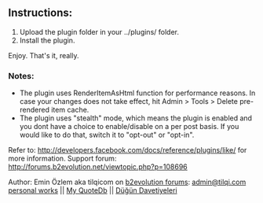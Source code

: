 ## Instructions:

1. Upload the plugin folder in your ../plugins/ folder.
2. Install the plugin.

Enjoy. That's it, really.

### Notes:

* The plugin uses RenderItemAsHtml function for performance reasons. In case your changes does not take effect, hit Admin > Tools > Delete pre-rendered item cache.
* The plugin uses &quot;stealth&quot; mode, which means the plugin is enabled and you dont have a choice to enable/disable on a per post basis. If you would like to do that, switch it to "opt-out" or "opt-in".

Refer to: http://developers.facebook.com/docs/reference/plugins/like/ for more information.
Support forum: http://forums.b2evolution.net/viewtopic.php?p=108696

Author: Emin Özlem aka tilqicom on [b2evolution forums](http://forums.b2evolution.net/): admin@tilqi.com [personal works](http://www.eodepo.com) || [My QuoteDb](http://www.tilqi.com "Özlü Sözler, Güzel sözler") || [Düğün Davetiyeleri](http://www.ekodavetiye.com "Düğün Davetiyeleri, Davetiye, Davetiye fiyatları, Davetiye 2011 2012, İzmir Davetiye")